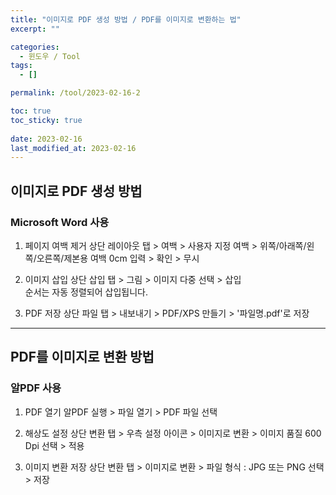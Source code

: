 ```yaml
---
title: "이미지로 PDF 생성 방법 / PDF를 이미지로 변환하는 법"
excerpt: ""

categories:
  - 윈도우 / Tool
tags:
  - []

permalink: /tool/2023-02-16-2

toc: true
toc_sticky: true
 
date: 2023-02-16
last_modified_at: 2023-02-16
---
```


## 이미지로 PDF 생성 방법

### Microsoft Word 사용

1. 페이지 여백 제거
상단 레이아웃 탭 > 여백 > 사용자 지정 여백 > 위쪽/아래쪽/왼쪽/오른쪽/제본용 여백 0cm 입력 > 확인 > 무시

2. 이미지 삽입
상단 삽입 탭 > 그림 > 이미지 다중 선택 > 삽입  
순서는 자동 정렬되어 삽입됩니다.

3. PDF 저장
상단 파일 탭 > 내보내기 > PDF/XPS 만들기 > '파일명.pdf'로 저장

---

## PDF를 이미지로 변환 방법

### 알PDF 사용

1. PDF 열기
알PDF 실행 > 파일 열기 > PDF 파일 선택

2. 해상도 설정
상단 변환 탭 > 우측 설정 아이콘 > 이미지로 변환 > 이미지 품질 600 Dpi 선택 > 적용

3. 이미지 변환 저장
상단 변환 탭 > 이미지로 변환 > 파일 형식 : JPG 또는 PNG 선택 > 저장
